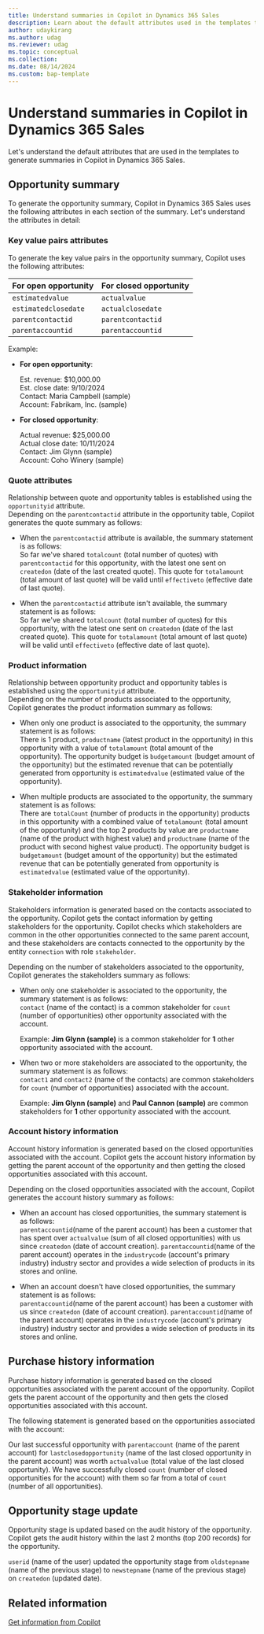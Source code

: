 ```yaml
---
title: Understand summaries in Copilot in Dynamics 365 Sales
description: Learn about the default attributes used in the templates to generate summaries in Copilot in Dynamics 365 Sales. 
author: udaykirang
ms.author: udag
ms.reviewer: udag
ms.topic: conceptual
ms.collection: 
ms.date: 08/14/2024
ms.custom: bap-template 
---
```


# Understand summaries in Copilot in Dynamics 365 Sales  

Let's understand the default attributes that are used in the templates to generate summaries in Copilot in Dynamics 365 Sales.

## Opportunity summary

To generate the opportunity summary, Copilot in Dynamics 365 Sales uses the following attributes in each section of the summary. Let's understand the attributes in detail:

### Key value pairs attributes

To generate the key value pairs in the opportunity summary, Copilot uses the following attributes:

| For open opportunity | For closed opportunity |
|----------------------|------------------------|
| `estimatedvalue` | `actualvalue` |
| `estimatedclosedate` | `actualclosedate` |
| `parentcontactid` | `parentcontactid` |
| `parentaccountid` | `parentaccountid` |

Example:

- **For open opportunity**:

    Est. revenue: $10,000.00  
    Est. close date: 9/10/2024  
    Contact: Maria Campbell (sample)  
    Account: Fabrikam, Inc. (sample)

- **For closed opportunity**:

    Actual revenue: $25,000.00  
    Actual close date: 10/11/2024  
    Contact: Jim Glynn (sample)  
    Account: Coho Winery (sample)

### Quote attributes

Relationship between quote and opportunity tables is established using the `opportunityid` attribute.  
Depending on the `parentcontactid` attribute in the opportunity table, Copilot generates the quote summary as follows:

- When the `parentcontactid` attribute is available, the summary statement is as follows:  
    So far we've shared `totalcount` (total number of quotes) with `parentcontactid` for this opportunity, with the latest one sent on `createdon` (date of the last created quote). This quote for `totalamount` (total amount of last quote) will be valid until `effectiveto` (effective date of last quote).

- When the `parentcontactid` attribute isn't available, the summary statement is as follows:  
    So far we've shared `totalcount` (total number of quotes) for this opportunity, with the latest one sent on `createdon` (date of the last created quote). This quote for `totalamount` (total amount of last quote) will be valid until `effectiveto` (effective date of last quote).

### Product information

Relationship between opportunity product and opportunity tables is established using the `opportunityid` attribute.  
Depending on the number of products associated to the opportunity, Copilot generates the product information summary as follows:

- When only one product is associated to the opportunity, the summary statement is as follows:  
    There is 1 product, `productname` (latest product in the opportunity) in this opportunity with a value of `totalamount` (total amount of the opportunity). The opportunity budget is `budgetamount` (budget amount of the opportunity) but the estimated revenue that can be potentially generated from opportunity is `estimatedvalue` (estimated value of the opportunity).

- When multiple products are associated to the opportunity, the summary statement is as follows:  
    There are `totalCount` (number of products in the opportunity) products in this opportunity with a combined value of `totalamount` (total amount of the opportunity) and the top 2 products by value are `productname` (name of the product with highest value) and `productname` (name of the product with second highest value product). The opportunity budget is `budgetamount` (budget amount of the opportunity) but the estimated revenue that can be potentially generated from opportunity is `estimatedvalue` (estimated value of the opportunity).

### Stakeholder information

Stakeholders information is generated based on the contacts associated to the opportunity. Copilot gets the contact information by getting stakeholders for the opportunity. Copilot checks which stakeholders are common in the other opportunities connected to the same parent account, and these stakeholders are contacts connected to the opportunity by the entity `connection` with role `stakeholder`.

Depending on the number of stakeholders associated to the opportunity, Copilot generates the stakeholders summary as follows:

- When only one stakeholder is associated to the opportunity, the summary statement is as follows:  
    `contact` (name of the contact) is a common stakeholder for `count` (number of opportunities) other opportunity associated with the account.

    Example: **Jim Glynn (sample)** is a common stakeholder for **1** other opportunity associated with the account.

- When two or more stakeholders are associated to the opportunity, the summary statement is as follows:  
    `contact1` and `contact2` (name of the contacts) are common stakeholders for `count` (number of opportunities) associated with the account.

    Example: **Jim Glynn (sample)** and **Paul Cannon (sample)** are common stakeholders for **1** other opportunity associated with the account.

### Account history information

Account history information is generated based on the closed opportunities associated with the account. Copilot gets the account history information by getting the parent account of the opportunity and then getting the closed opportunities associated with this account.

Depending on the closed opportunities associated with the account, Copilot generates the account history summary as follows:

- When an account has closed opportunities, the summary statement is as follows:  
    `parentaccountid`(name of the parent account) has been a customer that has spent over `actualvalue` (sum of all closed opportunities) with us since `createdon` (date of account creation). `parentaccountid`(name of the parent account) operates in the `industrycode` (account's primary industry) industry sector and provides a wide selection of products in its stores and online.

- When an account doesn't have closed opportunities, the summary statement is as follows:  
    `parentaccountid`(name of the parent account) has been a customer with us since `createdon` (date of account creation). `parentaccountid`(name of the parent account) operates in the `industrycode` (account's primary industry) industry sector and provides a wide selection of products in its stores and online.

## Purchase history information

Purchase history information is generated based on the closed opportunities associated with the parent account of the opportunity. Copilot gets the parent account of the opportunity and then gets the closed opportunities associated with this account.

The following statement is generated based on the opportunities associated with the account:  

Our last successful opportunity with `parentaccount` (name of the parent account) for `lastclosedopportunity` (name of the last closed opportunity in the parent account) was worth `actualvalue` (total value of the last closed opportunity). We have successfully closed `count` (number of closed opportunities for the account) with them so far from a total of `count` (number of all opportunities).

## Opportunity stage update

Opportunity stage is updated based on the audit history of the opportunity. Copilot gets the audit history within the last 2 months (top 200 records) for the opportunity.

`userid` (name of the user) updated the opportunity stage from `oldstepname` (name of the previous stage) to `newstepname` (name of the previous stage) on `createdon` (updated date).

## Related information

[Get information from Copilot](copilot-get-information.md)
